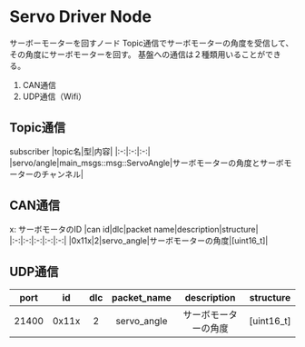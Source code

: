 # Servo Driver Node
サーボーモーターを回すノード
Topic通信でサーボモーターの角度を受信して、その角度にサーボモーターを回す。
基盤への通信は２種類用いることができる。
1. CAN通信
2. UDP通信（Wifi）

## Topic通信
subscriber
|topic名|型|内容|
|:-:|:-:|:-:|
|servo/angle|main_msgs::msg::ServoAngle|サーボモーターの角度とサーボモーターのチャンネル|

## CAN通信
x: サーボモータのID
|can id|dlc|packet name|description|structure|
|:-:|:-:|:-:|:-:|:-:|
|0x11x|2|servo_angle|サーボモーターの角度|[uint16_t]|

## UDP通信
|port|id|dlc|packet_name|description|structure|
|:-:|:-:|:-:|:-:|:-:|:-:|
|21400|0x11x|2|servo_angle|サーボモーターの角度|[uint16_t]|